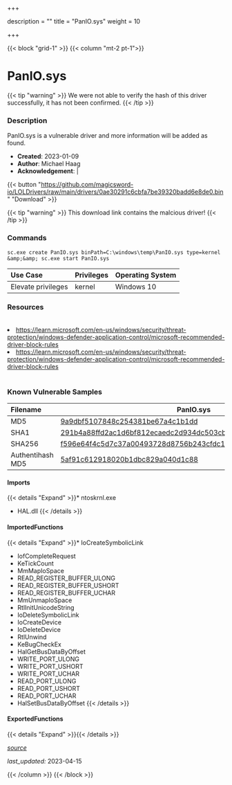 +++

description = ""
title = "PanIO.sys"
weight = 10

+++


{{< block "grid-1" >}}
{{< column "mt-2 pt-1">}}


# PanIO.sys 


{{< tip "warning" >}}
We were not able to verify the hash of this driver successfully, it has not been confirmed.
{{< /tip >}}


### Description

PanIO.sys is a vulnerable driver and more information will be added as found.

- **Created**: 2023-01-09
- **Author**: Michael Haag
- **Acknowledgement**:  | [](https://twitter.com/)


{{< button "https://github.com/magicsword-io/LOLDrivers/raw/main/drivers/0ae30291c6cbfa7be39320badd6e8de0.bin" "Download" >}}

{{< tip "warning" >}}
This download link contains the malcious driver!
{{< /tip >}}

### Commands

```
sc.exe create PanIO.sys binPath=C:\windows\temp\PanIO.sys type=kernel &amp;&amp; sc.exe start PanIO.sys
```

| Use Case | Privileges | Operating System | 
|:---- | ---- | ---- |
| Elevate privileges | kernel | Windows 10 |

### Resources
<br>
<li><a href=" https://learn.microsoft.com/en-us/windows/security/threat-protection/windows-defender-application-control/microsoft-recommended-driver-block-rules"> https://learn.microsoft.com/en-us/windows/security/threat-protection/windows-defender-application-control/microsoft-recommended-driver-block-rules</a></li>
<li><a href="https://learn.microsoft.com/en-us/windows/security/threat-protection/windows-defender-application-control/microsoft-recommended-driver-block-rules">https://learn.microsoft.com/en-us/windows/security/threat-protection/windows-defender-application-control/microsoft-recommended-driver-block-rules</a></li>
<br>

### Known Vulnerable Samples

| Filename | PanIO.sys |
|:---- | ---- | 
| MD5 | <a href="https://www.virustotal.com/gui/file/9a9dbf5107848c254381be67a4c1b1dd">9a9dbf5107848c254381be67a4c1b1dd</a> |
| SHA1 | <a href="https://www.virustotal.com/gui/file/291b4a88ffd2ac1d6bf812ecaedc2d934dc503cb">291b4a88ffd2ac1d6bf812ecaedc2d934dc503cb</a> |
| SHA256 | <a href="https://www.virustotal.com/gui/file/f596e64f4c5d7c37a00493728d8756b243cfdc11e3372d6d6dfeffc13c9ab960">f596e64f4c5d7c37a00493728d8756b243cfdc11e3372d6d6dfeffc13c9ab960</a> |
| Authentihash MD5 | <a href="https://www.virustotal.com/gui/search/authentihash%5af91c612918020b1dbc829a040d1c88">5af91c612918020b1dbc829a040d1c88</a> || Authentihash SHA1 | <a href="https://www.virustotal.com/gui/search/authentihash%b65163db28ef590620b8966f14ec78fe7788ac6c">b65163db28ef590620b8966f14ec78fe7788ac6c</a> || Authentihash SHA256 | <a href="https://www.virustotal.com/gui/search/authentihash%f246b9d22b3ffe15f2e97f306d049020f38ed162150c97d7a72e3ae0b22c79ad">f246b9d22b3ffe15f2e97f306d049020f38ed162150c97d7a72e3ae0b22c79ad</a> || Signature | PAN YAZILIM BILISIM TEKNOLOJILERI TICARET LTD. STI., GlobalSign CodeSigning CA - G2, GlobalSign   || Company | Pan Yazilim Bilisim Teknolojileri Tic. Ltd. Sti. || Description | Temperature and system information driver || Product | PanIO Library || OriginalFilename | PanIO.sys |
#### Imports
{{< details "Expand" >}}* ntoskrnl.exe
* HAL.dll
{{< /details >}}
#### ImportedFunctions
{{< details "Expand" >}}* IoCreateSymbolicLink
* IofCompleteRequest
* KeTickCount
* MmMapIoSpace
* READ_REGISTER_BUFFER_ULONG
* READ_REGISTER_BUFFER_USHORT
* READ_REGISTER_BUFFER_UCHAR
* MmUnmapIoSpace
* RtlInitUnicodeString
* IoDeleteSymbolicLink
* IoCreateDevice
* IoDeleteDevice
* RtlUnwind
* KeBugCheckEx
* HalGetBusDataByOffset
* WRITE_PORT_ULONG
* WRITE_PORT_USHORT
* WRITE_PORT_UCHAR
* READ_PORT_ULONG
* READ_PORT_USHORT
* READ_PORT_UCHAR
* HalSetBusDataByOffset
{{< /details >}}
#### ExportedFunctions
{{< details "Expand" >}}{{< /details >}}



[*source*](https://github.com/magicsword-io/LOLDrivers/tree/main/yaml/panio.yaml)

*last_updated:* 2023-04-15








{{< /column >}}
{{< /block >}}
